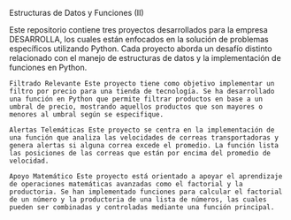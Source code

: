 Estructuras de Datos y Funciones (II)

Este repositorio contiene tres proyectos desarrollados para la empresa DESARROLLA, los cuales están enfocados en la solución de problemas específicos utilizando Python. Cada proyecto aborda un desafío distinto relacionado con el manejo de estructuras de datos y la implementación de funciones en Python.

    Filtrado Relevante Este proyecto tiene como objetivo implementar un filtro por precio para una tienda de tecnología. Se ha desarrollado una función en Python que permite filtrar productos en base a un umbral de precio, mostrando aquellos productos que son mayores o menores al umbral según se especifique.

    Alertas Telemáticas Este proyecto se centra en la implementación de una función que analiza las velocidades de correas transportadoras y genera alertas si alguna correa excede el promedio. La función lista las posiciones de las correas que están por encima del promedio de velocidad.

    Apoyo Matemático Este proyecto está orientado a apoyar el aprendizaje de operaciones matemáticas avanzadas como el factorial y la productoria. Se han implementado funciones para calcular el factorial de un número y la productoria de una lista de números, las cuales pueden ser combinadas y controladas mediante una función principal.
